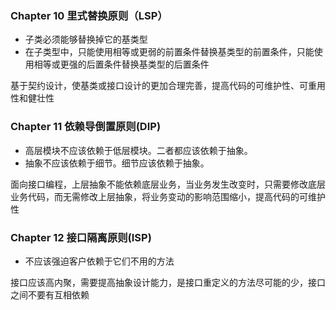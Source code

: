 ### Chapter 10 里式替换原则（LSP）

+ 子类必须能够替换掉它的基类型
+ 在子类型中，只能使用相等或更弱的前置条件替换基类型的前置条件，只能使用相等或更强的后置条件替换基类型的后置条件

基于契约设计，使基类或接口设计的更加合理完善，提高代码的可维护性、可重用性和健壮性

### Chapter 11 依赖导倒置原则(DIP)

- 高层模块不应该依赖于低层模块。二者都应该依赖于抽象。
- 抽象不应该依赖于细节。细节应该依赖于抽象。

面向接口编程，上层抽象不能依赖底层业务，当业务发生改变时，只需要修改底层业务代码，而无需修改上层抽象，将业务变动的影响范围缩小，提高代码的可维护性

### Chapter 12  接口隔离原则(ISP)

+ 不应该强迫客户依赖于它们不用的方法

接口应该高内聚，需要提高抽象设计能力，是接口重定义的方法尽可能的少，接口之间不要有互相依赖